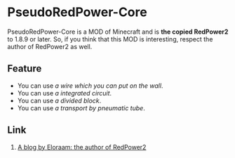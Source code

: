 # PseudoRedPower-Core

PseudoRedPower-Core is a MOD of Minecraft and is **the copied RedPower2** to 1.8.9 or later. So, if you think that this MOD is interesting, respect the author of RedPower2 as well.

## Feature

* You can use *a wire which you can put on the wall*.
* You can use *a integrated circuit*.
* You can use *a divided block*.
* You can use *a transport by pneumatic tube*.

## Link

1. [A blog by Eloraam: the author of RedPower2](http://www.eloraam.com/ "Eloraams Blog")